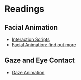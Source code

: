 # Readings

## Facial Animation

- [Interaction Scripts](./Readings/Interaction_Scripts.md)
- [Facial Animation: find out more](./Readings/Facial_Animation-find_out_more.md)

## Gaze and Eye Contact

- [Gaze Animation](./Readings/Gaze_Animation.md)